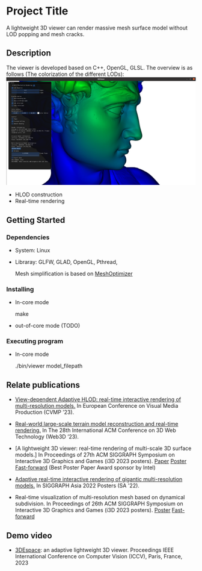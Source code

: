 # Project Title

A lightweight 3D viewer can render massive mesh surface model without LOD popping and mesh cracks.

## Description

The viewer is developed based on C++, OpenGL, GLSL.
The overview is as follows (The colorization of the different LODs):
![image]( https://github.com/BigRayLee/3DViewer/blob/master/pic/overview.png)

* HLOD construction
* Real-time rendering

## Getting Started

### Dependencies

* System: Linux
* Libraray: GLFW, GLAD, OpenGL, Pthread,  

  Mesh simplification is based on [MeshOptimizer](https://github.com/zeux/meshoptimizer) 

### Installing

* In-core mode  

  make 

* out-of-core mode (TODO)

### Executing program

* In-core mode   

  ./bin/viewer model_filepath

## Relate publications
* [View-dependent Adaptive HLOD: real-time interactive rendering of multi-resolution models.](https://doi.org/10.1145/3626495.3626507) In European Conference on Visual Media Production (CVMP ’23).

* [Real-world large-scale terrain model reconstruction and real-time rendering.](https://doi.org/10.1145/3611314.3615901) In The 28th International ACM Conference on 3D Web Technology (Web3D ’23).

* [A lightweight 3D viewer: real-time rendering of multi-scale 3D surface models.] In Proceedings of 27th ACM SIGGRAPH Symposium on Interactive 3D Graphics and Games (i3D 2023 posters). [Paper](https://i3dsymposium.org/2023/posters/rui_li_paper.pdf) [Poster](https://i3dsymposium.org/2023/posters/rui_li_poster.pdf) [Fast-forward](https://youtu.be/67qO-GjGcIE?si=kDYSd3N9g8Pky8ce) (Best Poster Paper Award sponsor by Intel)

* [Adaptive real-time interactive rendering of gigantic multi-resolution models.](https://doi.org/10.1145/3550082.3564170) In SIGGRAPH Asia 2022 Posters (SA '22).

* Real-time visualization of multi-resolution mesh based on dynamical subdivision. In Proceedings of 26th ACM SIGGRAPH Symposium on Interactive 3D Graphics and Games (i3D 2023 posters).  [Poster](https://i3dsymposium.org/2022/posters.html) [Fast-forward](https://youtu.be/DOXm6VvQGuo?si=O63NUIkSclwZPCnF)

## Demo video
* [3DEspace](https://drive.google.com/file/d/1QoIlu-2RYoWaYcheJXtbeWpXiwQP505v/view): an adaptive lightweight 3D viewer. Proceedings IEEE International Conference on Computer Vision (ICCV), Paris, France, 2023


